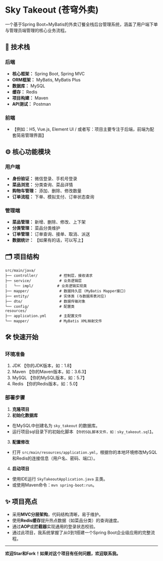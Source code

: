 # Sky Takeout (苍穹外卖)

一个基于Spring Boot+MyBatis的外卖订餐全栈后台管理系统，涵盖了用户端下单与管理员端管理的核心业务流程。

## 🚀 技术栈

### 后端
- **核心框架：** Spring Boot, Spring MVC
- **ORM框架：** MyBatis, MyBatis Plus
- **数据库：** MySQL
- **缓存：** Redis
- **项目构建：** Maven
- **API测试：** Postman

### 前端
- 【例如：H5, Vue.js, Element UI / 或者写：项目主要专注于后端，前端为配套简易管理界面】

## ⚙️ 核心功能模块

### 用户端
- **身份验证：** 微信登录、手机号登录
- **菜品浏览：** 分类查询、菜品详情
- **购物车管理：** 添加、删除、修改数量
- **订单流程：** 下单、模拟支付、订单状态查询

### 管理端
- **菜品管理：** 新增、删除、修改、上下架
- **分类管理：** 菜品分类维护
- **订单管理：** 订单查询、接单、取消、派送
- **数据统计：** 【如果有的话，可以写上】

## 🗂️ 项目结构

```
src/main/java/
├── controller/          # 控制层，接收请求
├── service/             # 业务逻辑层
│   └── impl/           # 业务逻辑实现类
├── mapper/              # 数据持久层 (MyBatis Mapper接口)
├── entity/              # 实体类 (与数据库表对应)
├── dto/                 # 数据传输对象
└── config/              # 配置类
resources/
├── application.yml      # 主配置文件
└── mapper/              # MyBatis XML映射文件
```
## 🛠️ 快速开始

### 环境准备
1.  JDK 【你的JDK版本，如：1.8】
2.  Maven 【你的Maven版本，如：3.6.3】
3.  MySQL 【你的MySQL版本，如：5.7】
4.  Redis 【你的Redis版本，如：5.0】

### 部署步骤
1.  **克隆项目**
2.  **初始化数据库**
- 在MySQL中创建名为 `sky_takeout` 的数据库。
- 运行项目sql目录下的初始化脚本 `【你的SQL脚本文件，如：sky_takeout.sql】`。
3.  **配置修改**
- 打开 `src/main/resources/application.yml`，根据你的本地环境修改MySQL和Redis的连接信息（用户名、密码、端口）。
4.  **启动项目**
- 使用IDE运行 `SkyTakeoutApplication.java` 主类。
- 或使用Maven命令：`mvn spring-boot:run`。

## ✨ 项目亮点

- 采用**MVC分层架构**，代码结构清晰，易于维护。
- 使用**Redis缓存**提升热点数据（如菜品分类）的查询速度。
- 通过**AOP**或**拦截器**实现通用的登录状态校验。
- 通过此项目，我系统掌握了从0到1搭建一个Spring Boot企业级应用的完整流程。

---

**欢迎Star和Fork！如果对这个项目有任何问题，欢迎联系我。**
